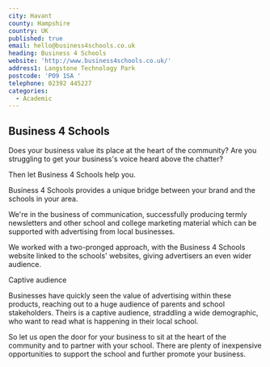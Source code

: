 ```yaml
---
city: Havant
county: Hampshire
country: UK
published: true
email: hello@business4schools.co.uk
heading: Business 4 Schools
website: 'http://www.business4schools.co.uk/'
address1: Langstone Technology Park
postcode: 'PO9 1SA '
telephone: 02392 445227
categories:
  - Academic
---
```

## Business 4 Schools

Does your business value its place at the heart of the community?  Are you struggling to get your business's voice heard above the chatter?

Then let Business 4 Schools help you.

Business 4 Schools provides a unique bridge between your brand and the schools in your area.

We're in the business of communication, successfully producing termly newsletters and other school and college marketing material which can be supported with advertising from local businesses.

We worked with a two-pronged approach, with the Business 4 Schools website linked to the schools' websites, giving advertisers an even wider audience.

Captive audience

Businesses have quickly seen the value of advertising within these products, reaching out to a huge audience of parents and school stakeholders.  Theirs is a captive audience, straddling a wide demographic, who want to read what is happening in their local school.

So let us open the door for your business to sit at the heart of the community and to partner with your school.  There are plenty of inexpensive opportunities to support the school and further promote your business.
